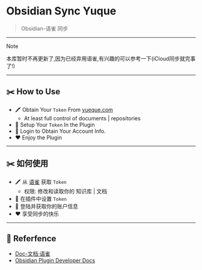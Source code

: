 # Obsidian Sync Yuque

> Obsidian-语雀 同步

---
> [!NOTE]
> 本库暂时不再更新了,因为已经弃用语雀,有兴趣的可以参考一下(iCloud同步就完事了!)
---
## ✂️ How to Use

- 🖍 Obtain Your `Token` From [yueque.com](https://www.yuque.com/settings/tokens/new?language=en-us)
  - At least full control of documents | repositories
- 📝 Setup Your `Token` In the Plugin
- 🔐 Login to Obtain Your Account Info.
- ❤️ Enjoy the Plugin

---
## ✂️ 如何使用

- 🖍 从 [语雀](https://www.yuque.com/settings/tokens/new?language=en-us) 获取 `Token`
  - 权限: 修改和读取你的 知识库 | 文档
- 📝 在插件中设置 `Token` 
- 🔐 登陆并获取你的账户信息
- ❤️ 享受同步的快乐
---
## 📖 Referfence

- [Doc-文档·语雀](https://www.yuque.com/yuque/developer/doc)
- [Obsidian Plugin Developer Docs](https://marcus.se.net/obsidian-plugin-docs/)
